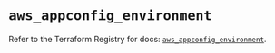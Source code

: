# `aws_appconfig_environment`

Refer to the Terraform Registry for docs: [`aws_appconfig_environment`](https://registry.terraform.io/providers/hashicorp/aws/5.32.0/docs/resources/appconfig_environment).
